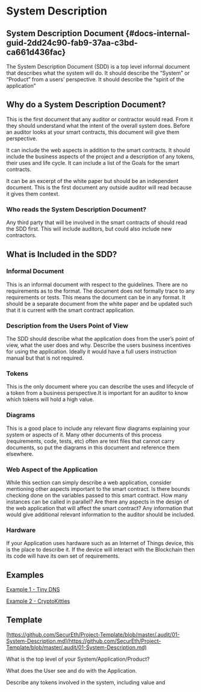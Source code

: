 # System Description

## System Description Document {#docs-internal-guid-2dd24c90-fab9-37aa-c3bd-ca661d436fac}

The System Description Document \(SDD\) is a top level informal document that describes what the system will do. It should describe the “System” or “Product” from a users’ perspective.  It should describe the “spirit of the application”

## Why do a System Description Document?

This is the first document that any auditor or contractor would read.  From it they should understand what the intent of the overall system does.  Before an auditor looks at your smart contracts, this document will give them perspective.  


It can include the web aspects in addition to the smart contracts. It should include the business aspects of the project and a description of any tokens, their uses and life cycle.  It can include a list of the Goals for the smart contracts.  


It can be an excerpt of the white paper but should be an independent document.  This is the first document any outside auditor will read because it gives them context.

### Who reads the System Description Document?

Any third party that will be involved in the smart contracts of should read the SDD first.  This will include auditors, but could also include new contractors.

## What is Included in the SDD?

### Informal Document

This is an informal document with respect to the guidelines.  There are no requirements as to the format. The document does not formally trace to any requirements or tests.  This means the document can be in any format. It should be a separate document from the white paper and be updated such that it is current with the smart contract application.

### Description from the Users Point of View

The SDD should describe what the application does from the user’s point of view, what the user does and why. Describe the users business incentives for using the application.  Ideally it would have a full users instruction manual but that is not required.

### Tokens

This is the only document where you can describe the uses and lifecycle of a token from a business perspective.It is important for an auditor to know which tokens will hold a high value.

### Diagrams

This is a good place to include any relevant flow diagrams explaining your system or aspects of it.  Many other documents of this process \(requirements, code, tests, etc\) often are text files that cannot carry documents, so put the diagrams in this document and reference them elsewhere.

### Web Aspect of the Application

While this section can simply describe a web application, consider mentioning other aspects important to the smart contract. Is there bounds checking done on the variables passed to this smart contract. How many instances can be called in parallel? Are there any aspects in the design of the web application that will affect the smart contract? Any information that would give additional relevant information to the auditor should be included.

### Hardware

If your Application uses hardware such as an Internet of Things device, this is the place to describe it. If the device will interact with the Blockchain then its code will have its own set of requirements.

## Examples

[Example 1 - Tiny DNS](https://guidelines.secureth.org/guidelines/planning-a-project/example1-tinyDNS.md)

[Example 2 - CryptoKitties](https://github.com/SecurEth/guidelines/blob/master/planning-a-project/cryptoKitties-system-description-document.md)

## Template

[https://github.com/SecurEth/Project-Template/blob/master/.audit/01-System-Description.md](https://github.com/SecurEth/Project-Template/blob/master/.audit/01-System-Description.md)  
  


What is the top level of your System/Application/Product?

What does the User see and do with the Application.

Describe any tokens involved in the system, including value and  


